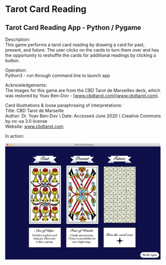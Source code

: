 # Tarot Card Reading
## Tarot Card Reading App - Python / Pygame

Description: \
This game performs a tarot card reading by drawing a card for past, present, and future. 
The user clicks on the cards to turn them over and has the opportunity to reshuffle the 
cards for additional readings by clicking a button.

Operation: \
Python3 - run through command line to launch app

Acknowledgements: \
The images for this game are from the CBD Tarot de Marseilles deck, which was restored by 
Yoav Ben-Dov - [www.cbdtarot.com](www.cbdtarot.com).

Card illustrations & loose paraphrasing of interpretations: \
Title: CBD Tarot de Marseille \
Author: Dr. Yoav Ben-Dov \ 
Date: Accessed June 2020 \ 
Creative Commons by-nc-sa 3.0 license \
Website: www.cbdtarot.com 

In action: 

![Tarot Screen Shot](https://github.com/afairley19/tarot/blob/master/images/tarot_screenshot.png)

